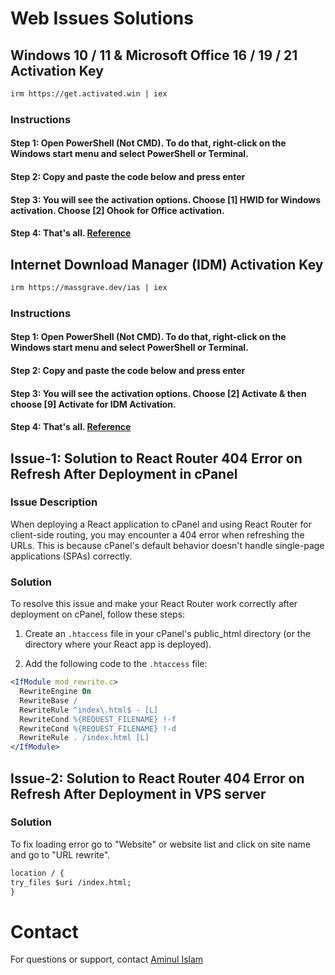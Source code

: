 # Web Issues Solutions

## Windows 10 / 11 & Microsoft Office 16 / 19 / 21 Activation Key
```apache
irm https://get.activated.win | iex
```

### Instructions
#### Step 1: Open PowerShell (Not CMD). To do that, right-click on the Windows start menu and select PowerShell or Terminal.
#### Step 2: Copy and paste the code below and press enter
#### Step 3: You will see the activation options. Choose [1] HWID for Windows activation. Choose [2] Ohook for Office activation.
#### Step 4: That's all. [Reference](https://massgrave.dev/)

## Internet Download Manager (IDM) Activation Key
```apache
irm https://massgrave.dev/ias | iex
```

### Instructions
#### Step 1: Open PowerShell (Not CMD). To do that, right-click on the Windows start menu and select PowerShell or Terminal.
#### Step 2: Copy and paste the code below and press enter
#### Step 3: You will see the activation options. Choose [2] Activate & then choose [9] Activate for IDM Activation.
#### Step 4: That's all. [Reference](https://massgrave.dev/)

## Issue-1: Solution to React Router 404 Error on Refresh After Deployment in cPanel

### Issue Description

When deploying a React application to cPanel and using React Router for client-side routing, you may encounter a 404 error when refreshing the URLs. This is because cPanel's default behavior doesn't handle single-page applications (SPAs) correctly.

### Solution

To resolve this issue and make your React Router work correctly after deployment on cPanel, follow these steps:

1. Create an `.htaccess` file in your cPanel's public_html directory (or the directory where your React app is deployed).

2. Add the following code to the `.htaccess` file:

```apache
<IfModule mod_rewrite.c>
  RewriteEngine On
  RewriteBase /
  RewriteRule ^index\.html$ - [L]
  RewriteCond %{REQUEST_FILENAME} !-f
  RewriteCond %{REQUEST_FILENAME} !-d
  RewriteRule . /index.html [L]
</IfModule>
```

## Issue-2: Solution to React Router 404 Error on Refresh After Deployment in VPS server

### Solution

To fix loading error go to "Website" or website list and click on site name and go to "URL rewrite".

```apache
location / {
try_files $uri /index.html;
}
```

# Contact

For questions or support, contact [Aminul Islam](https://aminulislamemon.com/)
